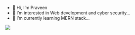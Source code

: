 - 👋 Hi, I’m Praveen
- 👀 I’m interested in Web development and cyber security...
- 🌱 I’m currently learning MERN stack...
<img src="https://camo.githubusercontent.com/f3361b6ad28d65324c5e89b6c768bb294f1d9ae5c4903e2282b3a21ec7ace36b/68747470733a2f2f6431683968356732706c6e3539712e636c6f756466726f6e742e6e65742f70726f6a6563745f657865637574696f6e5f623834623732326364342e706e67"/>
<!---
spr887011/spr887011 is a ✨ special ✨ repository because its `README.md` (this file) appears on your GitHub profile.
You can click the Preview link to take a look at your changes.
--->
